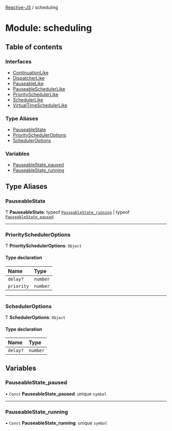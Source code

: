 [Reactive-JS](../README.md) / scheduling

# Module: scheduling

## Table of contents

### Interfaces

- [ContinuationLike](../interfaces/scheduling.ContinuationLike.md)
- [DispatcherLike](../interfaces/scheduling.DispatcherLike.md)
- [PauseableLike](../interfaces/scheduling.PauseableLike.md)
- [PauseableSchedulerLike](../interfaces/scheduling.PauseableSchedulerLike.md)
- [PrioritySchedulerLike](../interfaces/scheduling.PrioritySchedulerLike.md)
- [SchedulerLike](../interfaces/scheduling.SchedulerLike.md)
- [VirtualTimeSchedulerLike](../interfaces/scheduling.VirtualTimeSchedulerLike.md)

### Type Aliases

- [PauseableState](scheduling.md#pauseablestate)
- [PrioritySchedulerOptions](scheduling.md#priorityscheduleroptions)
- [SchedulerOptions](scheduling.md#scheduleroptions)

### Variables

- [PauseableState\_paused](scheduling.md#pauseablestate_paused)
- [PauseableState\_running](scheduling.md#pauseablestate_running)

## Type Aliases

### PauseableState

Ƭ **PauseableState**: typeof [`PauseableState_running`](scheduling.md#pauseablestate_running) \| typeof [`PauseableState_paused`](scheduling.md#pauseablestate_paused)

___

### PrioritySchedulerOptions

Ƭ **PrioritySchedulerOptions**: `Object`

#### Type declaration

| Name | Type |
| :------ | :------ |
| `delay?` | `number` |
| `priority` | `number` |

___

### SchedulerOptions

Ƭ **SchedulerOptions**: `Object`

#### Type declaration

| Name | Type |
| :------ | :------ |
| `delay?` | `number` |

## Variables

### PauseableState\_paused

• `Const` **PauseableState\_paused**: unique `symbol`

___

### PauseableState\_running

• `Const` **PauseableState\_running**: unique `symbol`

